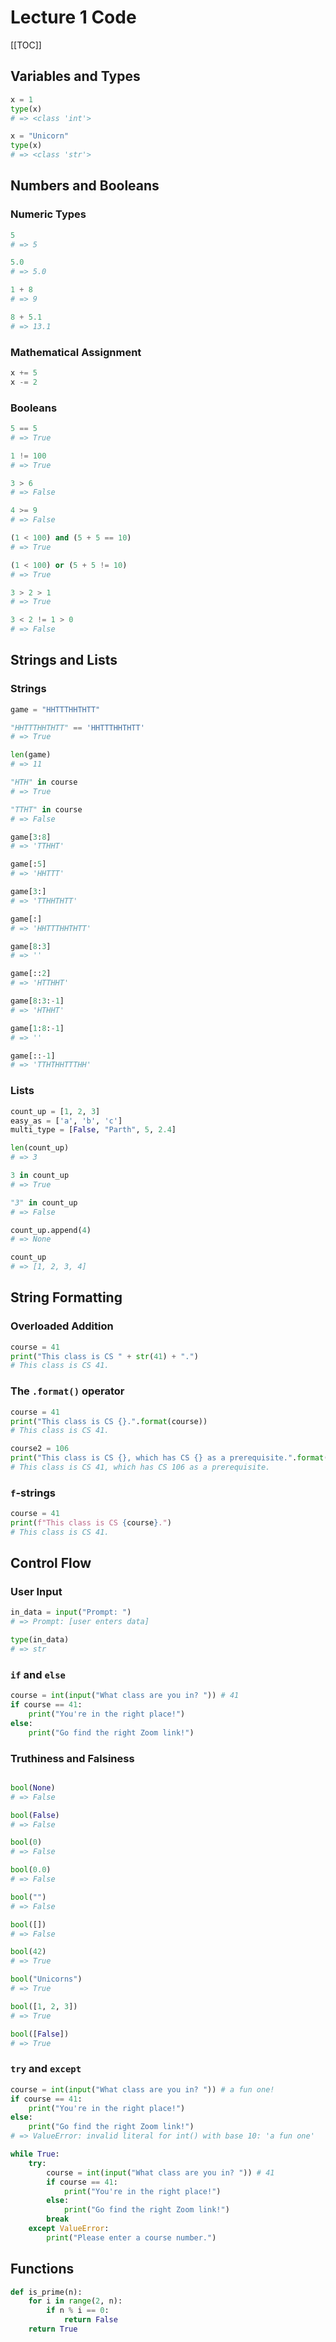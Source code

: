 # Lecture 1 Code

[[TOC]]

## Variables and Types
```python
x = 1
type(x)
# => <class 'int'>

x = "Unicorn"
type(x)
# => <class 'str'>
```

## Numbers and Booleans
### Numeric Types
```python
5
# => 5

5.0
# => 5.0

1 + 8
# => 9

8 + 5.1
# => 13.1
```
### Mathematical Assignment
```python
x += 5        
x -= 2
```
### Booleans
```python
5 == 5 
# => True

1 != 100 
# => True

3 > 6 
# => False

4 >= 9 
# => False

(1 < 100) and (5 + 5 == 10)
# => True

(1 < 100) or (5 + 5 != 10)
# => True

3 > 2 > 1 
# => True

3 < 2 != 1 > 0
# => False
```

## Strings and Lists
### Strings
```python
game = "HHTTTHHTHTT"

"HHTTTHHTHTT" == 'HHTTTHHTHTT'
# => True

len(game)
# => 11

"HTH" in course
# => True

"TTHT" in course
# => False

game[3:8]
# => 'TTHHT'

game[:5]
# => 'HHTTT'

game[3:]
# => 'TTHHTHTT'

game[:]
# => 'HHTTTHHTHTT'

game[8:3]
# => ''

game[::2]
# => 'HTTHHT'

game[8:3:-1]
# => 'HTHHT'

game[1:8:-1]
# => ''

game[::-1]
# => 'TTHTHHTTTHH'
```
### Lists
```python
count_up = [1, 2, 3]
easy_as = ['a', 'b', 'c']
multi_type = [False, "Parth", 5, 2.4]

len(count_up)
# => 3

3 in count_up
# => True

"3" in count_up
# => False

count_up.append(4)
# => None

count_up
# => [1, 2, 3, 4]
```
## String Formatting
### Overloaded Addition
```python
course = 41
print("This class is CS " + str(41) + ".")
# This class is CS 41.
```
### The `.format()` operator
```python
course = 41
print("This class is CS {}.".format(course))
# This class is CS 41.

course2 = 106
print("This class is CS {}, which has CS {} as a prerequisite.".format(course, course2))
# This class is CS 41, which has CS 106 as a prerequisite.
```
### `f`-strings
```python
course = 41
print(f"This class is CS {course}.")
# This class is CS 41.
```

## Control Flow
### User Input
```python
in_data = input("Prompt: ")
# => Prompt: [user enters data]

type(in_data)
# => str
```

### `if` and `else`
```python
course = int(input("What class are you in? ")) # 41
if course == 41:
    print("You're in the right place!")
else:
    print("Go find the right Zoom link!")
```

### Truthiness and Falsiness
```python

bool(None)                      
# => False

bool(False)                     
# => False

bool(0)                         
# => False

bool(0.0)                       
# => False

bool("")                        
# => False

bool([])                        
# => False

bool(42)                        
# => True

bool("Unicorns")             
# => True

bool([1, 2, 3])                 
# => True

bool([False])                   
# => True
```
### `try` and `except`
```python
course = int(input("What class are you in? ")) # a fun one!
if course == 41:
    print("You're in the right place!")
else:
    print("Go find the right Zoom link!")
# => ValueError: invalid literal for int() with base 10: 'a fun one'

while True:
    try:
        course = int(input("What class are you in? ")) # 41
        if course == 41:
            print("You're in the right place!")
        else:
            print("Go find the right Zoom link!")
        break
    except ValueError:
        print("Please enter a course number.")
```
## Functions
```python
def is_prime(n):
    for i in range(2, n):
        if n % i == 0:
            return False
    return True

```